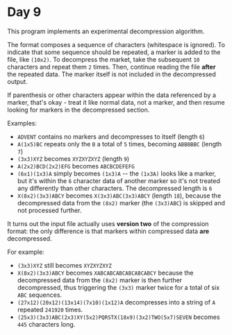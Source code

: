 # Day 9

This program implements an experimental decompression algorithm.

The format composes a sequence of characters (whitespace is ignored). To
indicate that some sequence should be repeated, a marker is added to the file,
like `(10x2)`. To decompress the market, take the subsequent `10` characters
and repeat them `2` times. Then, continue reading the file **after** the
repeated data. The marker itself is not included in the decompressed output.

If parenthesis or other characters appear within the data referenced by a
marker, that's okay - treat it like normal data, not a marker, and then
resume looking for markers in the decompressed section.

Examples:

- `ADVENT` contains no markers and decompresses to itself (length `6`)
- `A(1x5)BC` repeats only the `B` a total of `5` times, becoming
  `ABBBBBC` (length `7`)
- `(3x3)XYZ` becomes `XYZXYZXYZ` (length `9`)
- `A(2x2)BCD(2x2)EFG` becomes `ABCBCDEFEFG`
- `(6x1)(1x3)A` simply becomes `(1x3)A` -- the `(1x3A)` looks like a marker,
  but it's within the `6` character data of another marker so it's not treated
  any differently than other characters. The decompressed length is `6`
- `X(8x2)(3x3)ABCY` becomes `X(3x3)ABC(3x3)ABCY` (length `18`), because the
  decompressed data from the `(8x2)` marker (the `(3x3)ABC`) is skipped and not
  processed further.

It turns out the input file actually uses **version two** of the compression
format: the only difference is that markers within compressed data **are**
decompressed.

For example:

- `(3x3)XYZ` still becomes `XYZXYZXYZ`
- `X(8x2)(3x3)ABCY` becomes `XABCABCABCABCABCABCY` because the decompressed data
  from the `(8x2)` marker is then further decompressed, thus triggering the
  `(3x3)` marker twice for a total of six `ABC` sequences.
- `(27x12)(20x12)(13x14)(7x10)(1x12)A` decompresses into a string of `A`
  repeated `241920` times.
- `(25x3)(3x3)ABC(2x3)XY(5x2)PQRSTX(18x9)(3x2)TWO(5x7)SEVEN` becomes `445`
  characters long.
